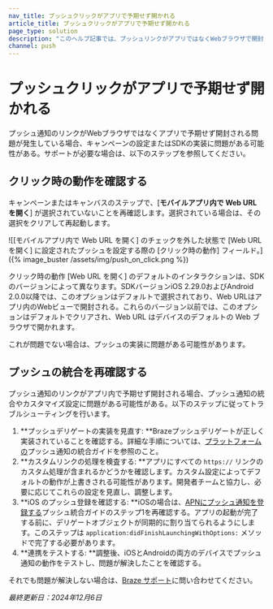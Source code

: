 ```yaml
---
nav_title: プッシュクリックがアプリで予期せず開かれる
article_title: プッシュクリックがアプリで予期せず開かれる
page_type: solution
description: "このヘルプ記事では、プッシュリンクがアプリではなくWebブラウザで開封される場合のトラブルシューティング方法について説明する。"
channel: push
---
```


# プッシュクリックがアプリで予期せず開かれる

プッシュ通知のリンクがWebブラウザではなくアプリで予期せず開封される問題が発生している場合、キャンペーンの設定またはSDKの実装に問題がある可能性がある。サポートが必要な場合は、以下のステップを参照してください。

## クリック時の動作を確認する

キャンペーンまたはキャンバスのステップで、[**モバイルアプリ内で Web URL を開く**] が選択されていないことを再確認します。選択されている場合は、その選択をクリアして再起動します。 

![[モバイルアプリ内で Web URL を開く] のチェックを外した状態で [Web URL を開く] に設定されたプッシュを設定する際の [クリック時の動作] フィールド。]({% image_buster /assets/img/push_on_click.png %})

クリック時の動作 [Web URL を開く] のデフォルトのインタラクションは、SDK のバージョンによって異なります。SDKバージョンiOS 2.29.0およびAndroid 2.0.0以降では、このオプションはデフォルトで選択されており、Web URLはアプリ内のWebビューで開封される。これらのバージョン以前では、このオプションはデフォルトでクリアされ、Web URL はデバイスのデフォルトの Web ブラウザで開かれます。

これが問題でない場合は、プッシュの実装に問題がある可能性があります。 

## プッシュの統合を再確認する

プッシュ通知のリンクがアプリ内で予期せず開封される場合、プッシュ通知の統合やカスタマイズ設定に問題がある可能性がある。以下のステップに従ってトラブルシューティングを行います。

1. **プッシュデリゲートの実装を見直す: **Brazeプッシュデリゲートが正しく実装されていることを確認する。詳細な手順については、[プラットフォームの]({{site.baseurl}}/developer_guide/home/)プッシュ通知の統合ガイドを参照のこと。
2. **カスタムリンクの処理を検査する: **アプリにすべての `https://` リンクのカスタム処理が含まれるかどうかを確認します。カスタム設定によってデフォルトの動作が上書きされる可能性があります。開発者チームと協力し、必要に応じてこれらの設定を見直し、調整します。
3. **iOS のプッシュ登録を確認する: **iOSの場合は、[APNにプッシュ通知を登録する]({{site.baseurl}}/developer_guide/platform_integration_guides/swift/push_notifications/integration/#step-1-register-for-push-notifications-with-apns)プッシュ統合ガイドのステップ1を再確認する。アプリの起動が完了する前に、デリゲートオブジェクトが同期的に割り当てられるようにします。このステップは `application:didFinishLaunchingWithOptions:` メソッドで完了する必要があります。
4. **連携をテストする: **調整後、iOSとAndroidの両方のデバイスでプッシュ通知の動作をテストし、問題が解決したことを確認する。

それでも問題が解決しない場合は、[Braze サポート]({{site.baseurl}}/support_contact)に問い合わせてください。


*最終更新日：2024年12月6日*